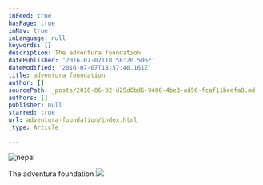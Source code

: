 ```yaml
---
inFeed: true
hasPage: true
inNav: true
inLanguage: null
keywords: []
description: The adventura foundation
datePublished: '2016-07-07T18:58:20.506Z'
dateModified: '2016-07-07T18:57:40.161Z'
title: adventura foundation
author: []
sourcePath: _posts/2016-06-02-d25d6bd6-9400-4be3-ad56-fcaf11beefa0.md
authors: []
publisher: null
starred: true
url: adventura-foundation/index.html
_type: Article

---
```

![nepal](https://the-grid-user-content.s3-us-west-2.amazonaws.com/02549bdb-c3fa-4773-9c96-282ef4386820.jpg)

The adventura foundation
![](https://the-grid-user-content.s3-us-west-2.amazonaws.com/403a73b2-74d9-447c-8829-49d33a76e3b0.png)